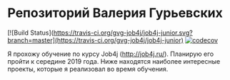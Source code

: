 # Репозиторий Валерия Гурьевских
[![Build Status](https://travis-ci.org/gvg-job4j/job4j-junior.svg?branch=master](https://travis-ci.org/gvg-job4j/job4j-junior)
[![codecov](https://codecov.io/gh/gvg-job4j/job4j/branch/master/graph/badge.svg)](https://codecov.io/gh/gvg-job4j/job4j)

Я прохожу обучение по курсу Job4j (http://job4j.ru/). Планирую его пройти к середине 2019 года.
Ниже находятся наиболее интересные проекты, которые я реализовал во время обучения.
